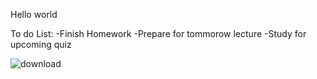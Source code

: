 Hello world

To do List:
-Finish Homework
-Prepare for tommorow lecture
-Study for upcoming quiz

![download](https://user-images.githubusercontent.com/77379218/149262619-41ca6d8f-7c85-4589-a8b9-47d51cb65639.jpg)

